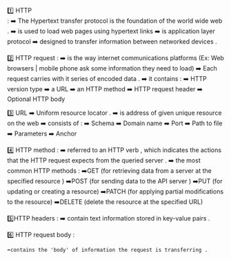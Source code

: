 1️⃣ HTTP <br/> : 
    ➡️  The Hypertext transfer protocol is the foundation of the world wide web . 
    ➡️  is used to load web pages using hypertext links 
    ➡️  is application layer protocol 
    ➡️  designed to transfer information between networked devices .

2️⃣ HTTP request : 
    ➡️ is the way internet communications platforms (Ex: Web browsers | mobile phone ask some information they need to load)
    ➡️ Each request carries with it series of encoded data . 
    ➡️ it contains :
        ➡️ HTTP version type 
        ➡️ a URL 
        ➡️ an HTTP method 
        ➡️ HTTP request header 
        ➡️ Optional HTTP body 

3️⃣ URL
    ➡️ Uniform resource locator .
    ➡️ is address of given unique resource on the web 
    ➡️ consists of : 
        ➡️ Schema 
        ➡️ Domain name 
        ➡️ Port 
        ➡️ Path to file 
        ➡️ Parameters
        ➡️ Anchor  
        
4️⃣ HTTP method : 
    ➡️ referred to an HTTP verb , which indicates the actions that the HTTP request expects from the queried server . 
    ➡️ the most common HTTP methods : 
        ➡️GET    (for retrieving data from a server at the specified resource )
        ➡️POST   (for sending data to the API server )
        ➡️PUT    (for updating or creating a resource)
        ➡️PATCH  (for applying  partial modifications to the resource)
        ➡️DELETE (delete the resource at the specified URL)
        
5️⃣HTTP headers :
    ➡️ contain text information stored in key-value pairs .

6️⃣ HTTP request body :

    ➡️contains the 'body' of information the request is transferring .



    